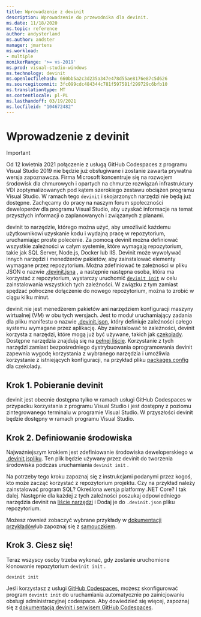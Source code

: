 ```yaml
---
title: Wprowadzenie z devinit
description: Wprowadzenie do przewodnika dla devinit.
ms.date: 11/18/2020
ms.topic: reference
author: andysterland
ms.author: andster
manager: jmartens
ms.workload:
- multiple
monikerRange: '>= vs-2019'
ms.prod: visual-studio-windows
ms.technology: devinit
ms.openlocfilehash: 660bb5a2c3d235a347e478d55ae8176e87c5d626
ms.sourcegitcommit: 3fc099cdc484344c781f597581f299729c6bfb10
ms.translationtype: MT
ms.contentlocale: pl-PL
ms.lasthandoff: 03/19/2021
ms.locfileid: "104672482"
---
```

# <a name="getting-started-with-devinit"></a>Wprowadzenie z devinit

> [!IMPORTANT]
> Od 12 kwietnia 2021 połączenie z usługą GitHub Codespaces z programu Visual Studio 2019 nie będzie już obsługiwane i zostanie zawarta prywatna wersja zapoznawcza. Firma Microsoft koncentruje się na rozwojem środowisk dla chmurowych i opartych na chmurze rozwiązań infrastruktury VDI zoptymalizowanych pod kątem szerokiego zestawu obciążeń programu Visual Studio. W ramach tego `devinit` i skojarzonych narzędzi nie będą już dostępne. Zachęcamy do pracy na naszym forum społeczności deweloperów dla programu Visual Studio, aby uzyskać informacje na temat przyszłych informacji o zaplanowanych i związanych z planami.

devinit to narzędzie, którego można użyć, aby umożliwić każdemu użytkownikowi uzyskanie kodu i wydajną pracę w repozytorium, uruchamiając proste polecenie. Za pomocą devinit można definiować wszystkie zależności w całym systemie, które wymagają repozytorium, takie jak SQL Server, Node.js, Docker lub IIS. Devinit może wywoływać innych narzędzi i menedżerów pakietów, aby zainstalować elementy wymagane przez repozytorium. Można zdefiniować te zależności w pliku JSON o nazwie [.devinit.jsna](devinit-json.md) , a następnie następna osoba, która ma korzystać z repozytorium, wystarczy uruchomić [`devinit init`](devinit-commands.md#init) w celu zainstalowania wszystkich tych zależności. W związku z tym zamiast spędzać półroczne dołączenie do nowego repozytorium, można to zrobić w ciągu kilku minut.

devinit nie jest menedżerem pakietów ani narzędziem konfiguracji maszyny wirtualnej (VM) w obu tych wersjach. Jest to moduł uruchamiający zadania dla pliku manifestu o nazwie [.devinit.json](devinit-json.md), który definiuje zależności całego systemu wymagane przez aplikację. Aby zainstalować te zależności, devinit korzysta z narzędzi, które mogą już być używane, takich jak [czekolady](https://chocolatey.org). Dostępne narzędzia znajdują się na [pełnej liście](devinit-tool-list.md). Korzystanie z tych narzędzi zamiast bezpośredniego dystrybuowania oprogramowania devinit zapewnia wygodę korzystania z wybranego narzędzia i umożliwia korzystanie z istniejących konfiguracji, na przykład pliku [packages.config](https://chocolatey.org/docs/commands-install#packagesconfig) dla czekolady.  

## <a name="step-1-get-devinit"></a>Krok 1. Pobieranie devinit

devinit jest obecnie dostępna tylko w ramach usługi GitHub Codespaces w przypadku korzystania z programu Visual Studio i jest dostępny z poziomu zintegrowanego terminalu w programie Visual Studio. W przyszłości devinit będzie dostępny w ramach programu Visual Studio.

## <a name="step-2-define-your-environment"></a>Krok 2. Definiowanie środowiska

Najważniejszym krokiem jest zdefiniowanie środowiska deweloperskiego w [.devinit.jspliku](devinit-json.md). Ten plik będzie używany przez devinit do tworzenia środowiska podczas uruchamiania `devinit init` .

Na potrzeby tego kroku zapoznaj się z instrukcjami podanymi przez kogoś, kto może zacząć korzystać z repozytorium projektu. Czy na przykład należy zainstalować program SQL? Określona wersja platformy .NET Core? I tak dalej. Następnie dla każdej z tych zależności poszukaj odpowiedniego narzędzia devinit na [liście narzędzi](devinit-tool-list.md) i Dodaj je do `.devinit.json` pliku repozytorium.

Możesz również zobaczyć wybrane przykłady w [dokumentacji przykładów](sample-readme.md)lub zapoznaj się z [samouczkiem](tutorial.md).

## <a name="step-3-enjoy"></a>Krok 3. Ciesz się!

Teraz wszyscy osoby trzeba wykonać, gdy zostanie uruchomione klonowanie repozytorium `devinit init` .

```console
devinit init
```

Jeśli korzystasz z usługi [GitHub Codespaces](https://github.com/features/codespaces), możesz skonfigurować program `devinit init` do uruchamiania automatycznie po zainicjowaniu obsługi administracyjnej codespace. Aby dowiedzieć się więcej, zapoznaj się z [dokumentacją devinit i serwisem GitHub Codespaces](devinit-and-codespaces.md).
